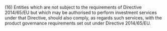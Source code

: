 (16) Entities which are not subject to the requirements of Directive 2014/65/EU but which may be authorised to perform investment services under that Directive, should also comply, as regards such services, with the product governance requirements set out under Directive 2014/65/EU.
